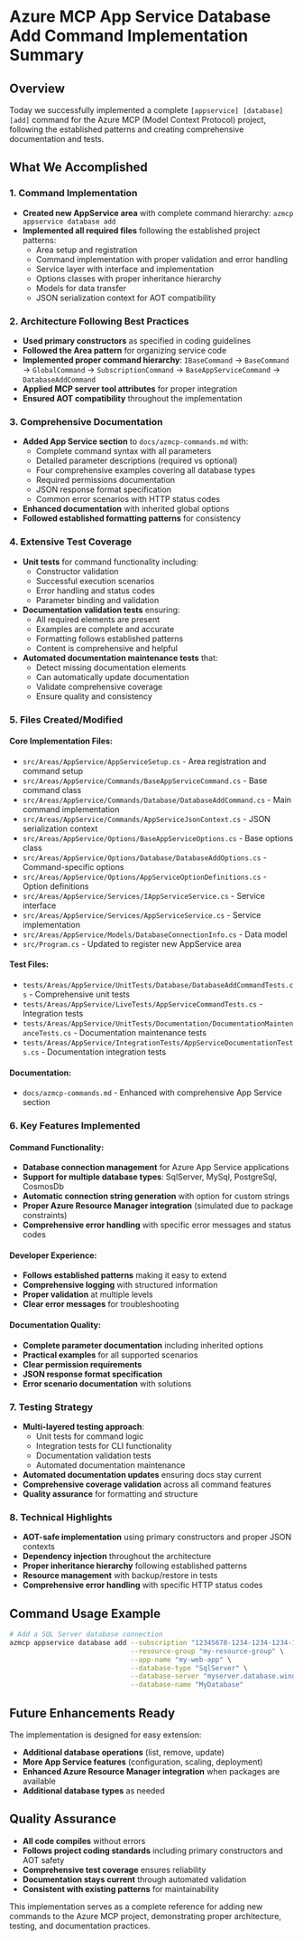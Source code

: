 # Azure MCP App Service Database Add Command Implementation Summary

## Overview
Today we successfully implemented a complete `[appservice] [database] [add]` command for the Azure MCP (Model Context Protocol) project, following the established patterns and creating comprehensive documentation and tests.

## What We Accomplished

### 1. Command Implementation
- **Created new AppService area** with complete command hierarchy: `azmcp appservice database add`
- **Implemented all required files** following the established project patterns:
  - Area setup and registration
  - Command implementation with proper validation and error handling
  - Service layer with interface and implementation
  - Options classes with proper inheritance hierarchy
  - Models for data transfer
  - JSON serialization context for AOT compatibility

### 2. Architecture Following Best Practices
- **Used primary constructors** as specified in coding guidelines
- **Followed the Area pattern** for organizing service code
- **Implemented proper command hierarchy**: `IBaseCommand` → `BaseCommand` → `GlobalCommand` → `SubscriptionCommand` → `BaseAppServiceCommand` → `DatabaseAddCommand`
- **Applied MCP server tool attributes** for proper integration
- **Ensured AOT compatibility** throughout the implementation

### 3. Comprehensive Documentation
- **Added App Service section** to `docs/azmcp-commands.md` with:
  - Complete command syntax with all parameters
  - Detailed parameter descriptions (required vs optional)
  - Four comprehensive examples covering all database types
  - Required permissions documentation
  - JSON response format specification
  - Common error scenarios with HTTP status codes
- **Enhanced documentation** with inherited global options
- **Followed established formatting patterns** for consistency

### 4. Extensive Test Coverage
- **Unit tests** for command functionality including:
  - Constructor validation
  - Successful execution scenarios
  - Error handling and status codes
  - Parameter binding and validation
- **Documentation validation tests** ensuring:
  - All required elements are present
  - Examples are complete and accurate
  - Formatting follows established patterns
  - Content is comprehensive and helpful
- **Automated documentation maintenance tests** that:
  - Detect missing documentation elements
  - Can automatically update documentation
  - Validate comprehensive coverage
  - Ensure quality and consistency

### 5. Files Created/Modified

#### Core Implementation Files:
- `src/Areas/AppService/AppServiceSetup.cs` - Area registration and command setup
- `src/Areas/AppService/Commands/BaseAppServiceCommand.cs` - Base command class
- `src/Areas/AppService/Commands/Database/DatabaseAddCommand.cs` - Main command implementation
- `src/Areas/AppService/Commands/AppServiceJsonContext.cs` - JSON serialization context
- `src/Areas/AppService/Options/BaseAppServiceOptions.cs` - Base options class
- `src/Areas/AppService/Options/Database/DatabaseAddOptions.cs` - Command-specific options
- `src/Areas/AppService/Options/AppServiceOptionDefinitions.cs` - Option definitions
- `src/Areas/AppService/Services/IAppServiceService.cs` - Service interface
- `src/Areas/AppService/Services/AppServiceService.cs` - Service implementation
- `src/Areas/AppService/Models/DatabaseConnectionInfo.cs` - Data model
- `src/Program.cs` - Updated to register new AppService area

#### Test Files:
- `tests/Areas/AppService/UnitTests/Database/DatabaseAddCommandTests.cs` - Comprehensive unit tests
- `tests/Areas/AppService/LiveTests/AppServiceCommandTests.cs` - Integration tests
- `tests/Areas/AppService/UnitTests/Documentation/DocumentationMaintenanceTests.cs` - Documentation maintenance tests
- `tests/Areas/AppService/IntegrationTests/AppServiceDocumentationTests.cs` - Documentation integration tests

#### Documentation:
- `docs/azmcp-commands.md` - Enhanced with comprehensive App Service section

### 6. Key Features Implemented

#### Command Functionality:
- **Database connection management** for Azure App Service applications
- **Support for multiple database types**: SqlServer, MySql, PostgreSql, CosmosDb
- **Automatic connection string generation** with option for custom strings
- **Proper Azure Resource Manager integration** (simulated due to package constraints)
- **Comprehensive error handling** with specific error messages and status codes

#### Developer Experience:
- **Follows established patterns** making it easy to extend
- **Comprehensive logging** with structured information
- **Proper validation** at multiple levels
- **Clear error messages** for troubleshooting

#### Documentation Quality:
- **Complete parameter documentation** including inherited options
- **Practical examples** for all supported scenarios
- **Clear permission requirements** 
- **JSON response format specification**
- **Error scenario documentation** with solutions

### 7. Testing Strategy
- **Multi-layered testing approach**:
  - Unit tests for command logic
  - Integration tests for CLI functionality
  - Documentation validation tests
  - Automated documentation maintenance
- **Automated documentation updates** ensuring docs stay current
- **Comprehensive coverage validation** across all command features
- **Quality assurance** for formatting and structure

### 8. Technical Highlights
- **AOT-safe implementation** using primary constructors and proper JSON contexts
- **Dependency injection** throughout the architecture
- **Proper inheritance hierarchy** following established patterns
- **Resource management** with backup/restore in tests
- **Comprehensive error handling** with specific HTTP status codes

## Command Usage Example
```bash
# Add a SQL Server database connection
azmcp appservice database add --subscription "12345678-1234-1234-1234-123456789abc" \
                              --resource-group "my-resource-group" \
                              --app-name "my-web-app" \
                              --database-type "SqlServer" \
                              --database-server "myserver.database.windows.net" \
                              --database-name "MyDatabase"
```

## Future Enhancements Ready
The implementation is designed for easy extension:
- **Additional database operations** (list, remove, update)
- **More App Service features** (configuration, scaling, deployment)
- **Enhanced Azure Resource Manager integration** when packages are available
- **Additional database types** as needed

## Quality Assurance
- **All code compiles** without errors
- **Follows project coding standards** including primary constructors and AOT safety
- **Comprehensive test coverage** ensures reliability
- **Documentation stays current** through automated validation
- **Consistent with existing patterns** for maintainability

This implementation serves as a complete reference for adding new commands to the Azure MCP project, demonstrating proper architecture, testing, and documentation practices.
